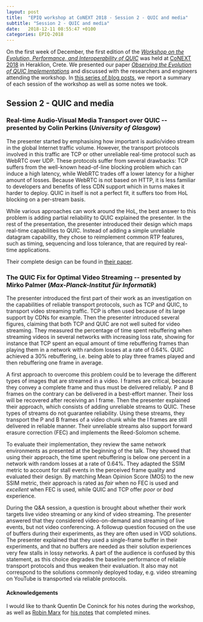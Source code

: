 ```yaml
---
layout: post
title:  "EPIQ workshop at CoNEXT 2018 - Session 2 - QUIC and media"
subtitle: "Session 2 - QUIC and media"
date:   2018-12-11 08:55:47 +0100
categories: EPIQ-2018 
---
```


On the first week of December, the first edition of the [*Workshop on the Evolution, Performance, and Interoperability of QUIC*][epiq] was held at [CoNEXT 2018][conext] in Heraklion, Crete.
We presented our paper [*Observing the Evolution of QUIC Implementations*][paper] and discussed with the researchers and engineers attending the workshop. 
In [this series of blog posts][posts], we report a summary of each session of the workshop as well as some notes we took.

[epiq]: https://conferences2.sigcomm.org/co-next/2018/#!/workshop-epiq
[conext]: https://conferences2.sigcomm.org/co-next/2018/
[paper]: https://dl.acm.org/citation.cfm?id=3284852
[posts]: {{site.baseurl}}/categories/#epiq2018

## Session 2 - QUIC and media
### Real-time Audio-Visual Media Transport over QUIC -- presented by Colin Perkins (*University of Glasgow*)

The presenter started by emphasising how important is audio/video stream in the global Internet traffic volume.
However, the transport protocols involved in this traffic are TCP or other unreliable real-time protocol such as WebRTC over UDP.
These protocols suffer from several drawbacks: TCP suffers from the well-known head-of-line blocking problem which can induce a high latency, while WebRTC trades off a lower latency for a higher amount of losses.
Because WebRTC is not based on HTTP, it is less familiar to developers and benefits of less CDN support which in turns makes it harder to deploy.
QUIC in itself is not a perfect fit, it suffers too from HoL blocking on a per-stream basis.

While various approaches can work around the HoL, the best answer to this problem is adding partial reliability to QUIC explained the presenter.
In the rest of the presentation, the presenter introduced their design which maps real-time capabilities to QUIC.
Instead of adding a simple unreliable datagram capability, they chose to reimplement common RTP features, such as timing, sequencing and loss tolerance, that are required by real-time applications.

Their complete design can be found in [their paper][perkins-ott].

[perkins-ott]: https://dl.acm.org/authorize?N664180

### The QUIC Fix for Optimal Video Streaming -- presented by Mirko Palmer (*Max-Planck-Institut für Informatik*)

The presenter introduced the first part of their work as an investigation on the capabilities of reliable transport protocols, such as TCP and QUIC, to transport video streaming traffic.
TCP is often used because of its large support by CDNs for example.
Then the presenter introduced several figures, claiming that both TCP and QUIC are not well suited for video streaming. 
They measured the percentage of time spent rebuffering when streaming videos in several networks with increasing loss rate, showing for instance that TCP spent an equal amount of time rebuffering frames than playing them in a network with random losses at a rate of 0.64%.
QUIC achieved a 30% rebuffering, i.e. being able to play three frames played and then rebuffering one frame in average.

A first approach to overcome this problem could be to leverage the different types of images that are streamed in a video. I frames are critical, because they convey a complete frame and thus must be delivered reliably.
P and B frames on the contrary can be delivered in a best-effort manner. Their loss will be recovered after receiving an I frame. Then the presenter explained their approach, which consists of adding unreliable streams to QUIC.
These types of streams do not guarantee reliability. Using these streams, they transport the P and B frames of a video chunk while the I frames are still delivered in reliable manner.
Their unreliable streams also support forward erasure correction (FEC) and implements the Reed-Solomon scheme.

To evaluate their implementation, they review the same network environments as presented at the beginning of the talk. 
They showed that using their approach, the time spent rebuffering is below one percent in a network with random losses at a rate of 0.64%. 
They adapted the SSIM metric to account for stall events in the perceived frame quality and evaluated their design. 
By matching Mean Opinion Score (MOS) to the new SSIM metric, their approach is rated as *fair* when no FEC is used and *excellent* when FEC is used, while QUIC and TCP offer *poor* or *bad* experience.

During the Q&A session, a question is brought about whether their work targets live video streaming or any kind of video streaming.
The presenter answered that they considered video-on-demand and streaming of live events, but not video conferencing.
A followup question focused on the use of buffers during their experiments, as they are often used in VOD solutions.
The presenter explained that they used a single-frame buffer in their experiments, and that no buffers are needed as their solution experiences very few stalls in lossy networks.
A part of the audience is confused by this statement, as this choice degrades the baseline performance of reliable transport protocols and thus weaken their evaluation.
It also may not correspond to the solutions commonly deployed today, e.g. video streaming on YouTube is transported via reliable protocols.

#### Acknowledgements

I would like to thank Quentin De Coninck for his notes during the workshop, as well as [Robin Marx][rmarx] for [his notes][rmarx-notes] that completed mines.

[rmarx-notes]: https://docs.google.com/document/d/16SZDhfR2IspQLQ8s_-FiKBZRgp2WJ02gtDZsWYsNVJ8/edit
[rmarx]: https://twitter.com/programmingart



